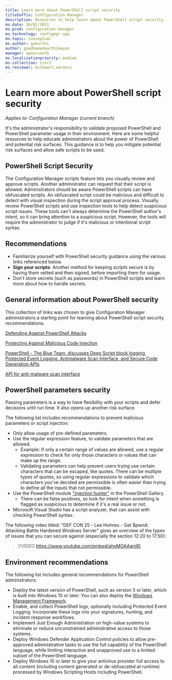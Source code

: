 ```yaml
---
title: Learn more about PowerShell script security
titleSuffix: Configuration Manager
description: Resources to help learn about PowerShell script security.
ms.date: 10/01/2021
ms.prod: configuration-manager
ms.technology: configmgr-app
ms.topic: conceptual
ms.author: gokarthi
author: gowdhamankarthikeyan
manager: apoorvseth
ms.localizationpriority: medium
ms.collection: tier3
ms.reviewer: mstewart,aaroncz 
---
```


# Learn more about PowerShell script security

*Applies to: Configuration Manager (current branch)*

It's the administrator's responsibility to validate proposed PowerShell and PowerShell parameter usage in their environment. Here are some helpful resources to help educate administrators about the power of PowerShell and potential risk surfaces. This guidance is to help you mitigate potential risk surfaces and allow safe scripts to be used.

## PowerShell Script Security

The Configuration Manager scripts feature lets you visually review and approve scripts. Another administrator can request that their script is allowed. Administrators should be aware PowerShell scripts can have obfuscated scripts. An obfuscated script could be malicious and difficult to detect with visual inspection during the script approval process. Visually review PowerShell scripts and use inspection tools to help detect suspicious script issues. These tools can't always determine the PowerShell author's intent, so it can bring attention to a suspicious script. However, the tools will require the administrator to judge if it's malicious or intentional script syntax.

## Recommendations

- Familiarize yourself with PowerShell security guidance using the various links referenced below.
- **Sign your scripts**: Another method for keeping scripts secure is by having them vetted and then signed, before importing them for usage.
- Don't store secrets (such as passwords) in PowerShell scripts and learn more about how to handle secrets.

## General information about PowerShell security

This collection of links was chosen to give Configuration Manager administrators a starting point for learning about PowerShell script security recommendations.

<!-- [PowerShell Security Best Practices](https://devblogs.microsoft.com/powershell/powershell-security-best-practices/)

> [!VIDEO https://channel9.msdn.com/Events/Blue-Hat-Security-Briefings/BlueHat-Security-Briefings-Fall-2013-Sessions/PowerShell-Best-Practices/player] -->

[Defending Against PowerShell Attacks](https://devblogs.microsoft.com/powershell/defending-against-powershell-attacks/)

[Protecting Against Malicious Code Injection](https://devblogs.microsoft.com/powershell/protecting-against-malicious-code-injection/)

[PowerShell - The Blue Team, discusses Deep Script block logging, Protected Event Logging, Antimalware Scan Interface, and Secure Code Generation APIs](https://devblogs.microsoft.com/powershell/powershell-the-blue-team/)

[API for anti-malware scan interface](https://cloudblogs.microsoft.com/microsoftsecure/2015/06/09/windows-10-to-offer-application-developers-new-malware-defenses/)

## PowerShell parameters security

Passing parameters is a way to have flexibility with your scripts and defer decisions until run time. It also opens up another risk surface.

The following list includes recommendations to prevent malicious parameters or script injection:

- Only allow usage of pre-defined parameters.
- Use the regular expression feature, to validate parameters that are allowed.
  - Example: If only a certain range of values are allowed, use a regular expression to check for only those characters or values that can make up the range.
  - Validating parameters can help prevent users trying use certain characters that can be escaped, like quotes. There can be multiple types of quotes, so using regular expressions to validate which characters you've decided are permissible is often easier than trying to define all the inputs that not permissible.
- Use the PowerShell module ["injection hunter"](https://www.powershellgallery.com/packages/InjectionHunter/1.0.0) in the PowerShell Gallery.
  - There can be false positives, so look for intent when something is flagged as suspicious to determine if it's a real issue or not.
- Microsoft Visual Studio has a script analyzer, that can assist with checking PowerShell syntax.

The following video titled: "DEF CON 25 - Lee Holmes - Get $pwnd: Attacking Battle Hardened Windows Server" gives an overview of the types of issues that you can secure against (especially the section 12:20 to 17:50):

> [!VIDEO https://www.youtube.com/embed/ahxMOAAani8]

## Environment recommendations

The following list includes general recommendations for PowerShell administrators:

- Deploy the latest version of PowerShell, such as version 5 or later, which is built into Windows 10 or later. You can also deploy the [Windows Management Framework](https://www.microsoft.com/download/details.aspx?id=54616).
- Enable, and collect PowerShell logs, optionally including Protected Event Logging. Incorporate these logs into your signatures, hunting, and incident response workflows.
- Implement Just Enough Administration on high-value systems to eliminate or reduce unconstrained administrative access to those systems.
- Deploy Windows Defender Application Control policies to allow pre-approved administrative tasks to use the full capability of the PowerShell language, while limiting interactive and unapproved use to a limited subset of the PowerShell language.
- Deploy Windows 10 or later to give your antivirus provider full access to all content (including content generated or de-obfuscated at runtime) processed by Windows Scripting Hosts including PowerShell.
